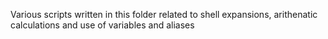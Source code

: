 Various scripts written in this folder related to shell expansions, arithenatic calculations and use of variables and aliases
